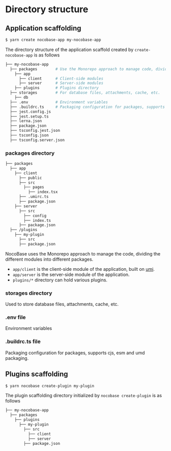 # Directory structure

## Application scaffolding

```bash
$ yarn create nocobase-app my-nocobase-app
```

The directory structure of the application scaffold created by `create-nocobase-app` is as follows

```bash
├── my-nocobase-app
  ├── packages        # Use the Monorepo approach to manage code, dividing different modules into packages
    ├── app
      ├── client      # Client-side modules
      ├── server      # Server-side modules
    ├── plugins       # Plugins directory
  ├── storages        # For database files, attachments, cache, etc.
    ├── db
  ├── .env            # Environment variables
  ├── .buildrc.ts     # Packaging configuration for packages, supports cjs, esm and umd packaging.
  ├── jest.config.js
  ├── jest.setup.ts
  ├── lerna.json
  ├── package.json
  ├── tsconfig.jest.json
  ├── tsconfig.json
  ├── tsconfig.server.json
```

### packages directory

```bash
├── packages
  ├── app
    ├── client
      ├── public
      ├── src
        ├── pages
          ├── index.tsx
      ├── .umirc.ts
      ├── package.json
    ├── server
      ├── src
        ├── config
        ├── index.ts
      ├── package.json
  ├── /plugins
    ├── my-plugin
      ├── src
      ├── package.json
```

NocoBase uses the Monorepo approach to manage the code, dividing the different modules into different packages.

- `app/client` is the client-side module of the application, built on [umi](https://umijs.org).
- `app/server` is the server-side module of the application.
- `plugins/*` directory can hold various plugins.

### storages directory

Used to store database files, attachments, cache, etc.

### .env file

Environment variables

### .buildrc.ts file

Packaging configuration for packages, supports cjs, esm and umd packaging.

## Plugins scaffolding

```bash
$ yarn nocobase create-plugin my-plugin
```

The plugin scaffolding directory initialized by `nocobase create-plugin` is as follows

```bash
├── my-nocobase-app
  ├── packages
    ├── plugins
      ├── my-plugin
        ├── src
          ├── client
          ├── server
        ├── package.json
```
